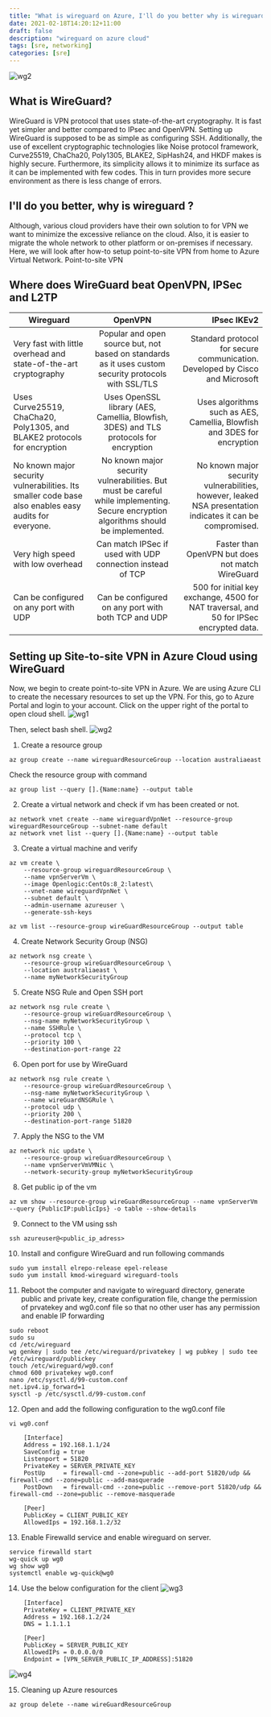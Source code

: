 ```yaml
---
title: "What is wireguard on Azure, I'll do you better why is wireguard on Azure ?"
date: 2021-02-18T14:20:12+11:00
draft: false
description: "wireguard on azure cloud"
tags: [sre, networking]
categories: [sre]
---
```


![wg2](/img/wgbanner.png)


## What is WireGuard?

WireGuard is VPN protocol that uses state-of-the-art cryptography. It is fast yet simpler and better compared to IPsec and OpenVPN. Setting up WireGuard is supposed to be as simple as configuring SSH. Additionally, the use of excellent cryptographic technologies like Noise protocol framework, Curve25519, ChaCha20, Poly1305, BLAKE2, SipHash24, and HKDF makes is highly secure. Furthermore, its simplicity allows it to minimize its surface as it can be implemented with few codes. This in turn provides more secure environment as there is less change of errors.

## I'll do you better, why is wireguard ?

Although, various cloud providers have their own solution to for VPN we want to minimize the excessive reliance on the cloud. Also, it is easier to migrate the whole network to other platform or on-premises if necessary. Here, we will look after how-to setup point-to-site VPN from home to Azure Virtual Network.
Point-to-site VPN

## Where does WireGuard beat OpenVPN, IPSec and L2TP

| Wireguard   |      OpenVPN      |  IPsec IKEv2 |
|-------------|:-----------------:|-------------:|
| Very fast with little overhead and state-of-the-art cryptography |  Popular and open source but, not based on standards as it uses custom security protocols with SSL/TLS | Standard protocol for secure communication. Developed by Cisco and Microsoft | 
| Uses Curve25519, ChaCha20, Poly1305, and BLAKE2 protocols for encryption |   Uses OpenSSL library (AES, Camellia, Blowfish, 3DES) and TLS protocols for encryption | Uses algorithms such as AES, Camellia, Blowfish and 3DES for encryption
| No known major security vulnerabilities. Its smaller code base also enables easy audits for everyone. | No known major security vulnerabilities. But must be careful while implementing. Secure encryption algorithms should be implemented. |  No known major security vulnerabilities, however, leaked NSA presentation indicates it can be compromised. |
| Very high speed with low overhead | Can match IPSec if used with UDP connection instead of TCP | Faster than OpenVPN but does not match WireGuard |
| Can be configured on any port with UDP | Can be configured on any port with both TCP and UDP | 500 for initial key exchange, 4500 for NAT traversal, and 50 for IPSec encrypted data. |

## Setting up Site-to-site VPN in Azure Cloud using WireGuard

Now, we begin to create point-to-site VPN in Azure. We are using Azure CLI to create the necessary resources to set up the VPN. For this, go to Azure Portal and login to your account. Click on the upper right of the portal to open cloud shell.
![wg1](/img/wg1.png)

Then, select bash shell.
![wg2](/img/wg2.png)


1.	Create a resource group
```
az group create --name wireguardResourceGroup --location australiaeast
```

Check the resource group with command
```
az group list --query [].{Name:name} --output table
```


2.	Create a virtual network and check if vm has been created or not.
```
az network vnet create --name wireguardVpnNet --resource-group wireguardResourceGroup --subnet-name default
az network vnet list --query [].{Name:name} --output table
```


3.	Create a virtual machine and verify
```
az vm create \
    --resource-group wireguardResourceGroup \
    --name vpnServerVm \
    --image Openlogic:CentOs:8_2:latest\
    --vnet-name wireguardVpnNet \
    --subnet default \
    --admin-username azureuser \
    --generate-ssh-keys
```

```
az vm list --resource-group wireGuardResourceGroup --output table
```


4.	Create Network Security Group (NSG)
```
az network nsg create \
    --resource-group wireGuardResourceGroup \
    --location australiaeast \
    --name myNetworkSecurityGroup
```

5.	Create NSG Rule and Open SSH port
```
az network nsg rule create \
    --resource-group wireGuardResourceGroup \
    --nsg-name myNetworkSecurityGroup \
    --name SSHRule \
    --protocol tcp \
    --priority 100 \
    --destination-port-range 22
```


6.	Open port for use by WireGuard
```
az network nsg rule create \
    --resource-group wireGuardResourceGroup \
    --nsg-name myNetworkSecurityGroup \
    --name wireGuardNSGRule \
    --protocol udp \
    --priority 200 \
    --destination-port-range 51820
```


7.	Apply the NSG to the VM
```
az network nic update \
    --resource-group wireGuardResourceGroup \
    --name vpnServerVmVMNic \
    --network-security-group myNetworkSecurityGroup
```

8.	Get public ip of the vm
```
az vm show --resource-group wireGuardResourceGroup --name vpnServerVm --query {PublicIP:publicIps} -o table --show-details
```


9.	Connect to the VM using ssh
```
ssh azureuser@<public_ip_adress>
```


10.	Install and configure WireGuard and run following commands
```
sudo yum install elrepo-release epel-release
sudo yum install kmod-wireguard wireguard-tools
```

11. Reboot the computer and navigate to wireguard directory, generate public and private key, create configuration file, change the permission of prvatekey and wg0.conf file so that no other user has any permission and enable IP forwarding
```
sudo reboot
sudo su
cd /etc/wireguard
wg genkey | sudo tee /etc/wireguard/privatekey | wg pubkey | sudo tee /etc/wireguard/publickey
touch /etc/wireguard/wg0.conf
chmod 600 privatekey wg0.conf
nano /etc/sysctl.d/99-custom.conf
net.ipv4.ip_forward=1
sysctl -p /etc/sysctl.d/99-custom.conf
```

12. Open and add the following configuration to the wg0.conf file
```
vi wg0.conf

    [Interface]
    Address = 192.168.1.1/24
    SaveConfig = true
    Listenport = 51820
    PrivateKey = SERVER_PRIVATE_KEY
    PostUp     = firewall-cmd --zone=public --add-port 51820/udp && firewall-cmd --zone=public --add-masquerade
    PostDown   = firewall-cmd --zone=public --remove-port 51820/udp && firewall-cmd --zone=public --remove-masquerade

    [Peer]
    PublicKey = CLIENT_PUBLIC_KEY
    AllowedIps = 192.168.1.2/32
```

13.	Enable Firewalld service and enable wireguard on server.
```
service firewalld start
wg-quick up wg0
wg show wg0
systemctl enable wg-quick@wg0
```

14. Use the below configuration for the client
![wg3](/img/wg3.png)
```
    [Interface]
    PrivateKey = CLIENT_PRIVATE_KEY
    Address = 192.168.1.2/24
    DNS = 1.1.1.1

    [Peer]
    PublicKey = SERVER_PUBLIC_KEY
    AllowedIPs = 0.0.0.0/0
    Endpoint = [VPN_SERVER_PUBLIC_IP_ADDRESS]:51820
```
![wg4](/img/wg4.png)


15.	Cleaning up Azure resources
```
az group delete --name wireGuardResourceGroup
```